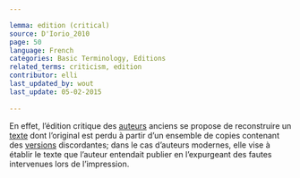```yaml
---

lemma: edition (critical)
source: D'Iorio_2010
page: 50 
language: French
categories: Basic Terminology, Editions
related_terms: criticism, edition
contributor: elli
last_updated_by: wout
last_update: 05-02-2015
        
---
```


En effet, l’édition critique des [auteurs](author.html) anciens se propose de reconstruire un [texte](text.html) dont l’original est perdu à partir d’un ensemble de copies contenant des [versions](version.html) discordantes; dans le cas d’auteurs modernes, elle vise à établir le texte que l’auteur entendait publier en l’expurgeant des fautes intervenues lors de l’impression.

